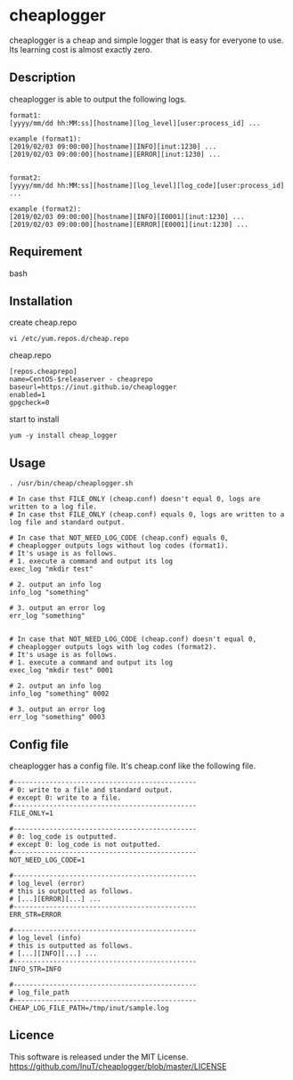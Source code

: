 
# cheaplogger



cheaplogger is a cheap and simple logger that is easy for everyone to use.  
Its learning cost is almost exactly zero.   



## Description
cheaplogger is able to output the following logs.  

    format1:
    [yyyy/mm/dd hh:MM:ss][hostname][log_level][user:process_id] ...  
    
    example (format1):
    [2019/02/03 09:00:00][hostname][INFO][inut:1230] ...  
    [2019/02/03 09:00:00][hostname][ERROR][inut:1230] ...  
    
    
    format2:
    [yyyy/mm/dd hh:MM:ss][hostname][log_level][log_code][user:process_id] ...  

    example (format2):   
    [2019/02/03 09:00:00][hostname][INFO][I0001][inut:1230] ...  
    [2019/02/03 09:00:00][hostname][ERROR][E0001][inut:1230] ...  



## Requirement
bash  



## Installation
create cheap.repo  

    vi /etc/yum.repos.d/cheap.repo

   cheap.repo

    [repos.cheaprepo]
    name=CentOS-$releaserver - cheaprepo
    baseurl=https://inut.github.io/cheaplogger
    enabled=1
    gpgcheck=0
    
start to install  

    yum -y install cheap_logger



## Usage
    . /usr/bin/cheap/cheaplogger.sh
    
    # In case thst FILE_ONLY (cheap.conf) doesn't equal 0, logs are written to a log file.
    # In case thst FILE_ONLY (cheap.conf) equals 0, logs are written to a log file and standard output.
    
    # In case that NOT_NEED_LOG_CODE (cheap.conf) equals 0,
    # cheaplogger outputs logs without log codes (format1).
    # It's usage is as follows.
    # 1. execute a command and output its log
    exec_log "mkdir test"
    
    # 2. output an info log
    info_log "something"
    
    # 3. output an error log
    err_log "something"
    
    
    # In case that NOT_NEED_LOG_CODE (cheap.conf) doesn't equal 0,  
    # cheaplogger outputs logs with log codes (format2).
    # It's usage is as follows.
    # 1. execute a command and output its log
    exec_log "mkdir test" 0001
    
    # 2. output an info log
    info_log "something" 0002
    
    # 3. output an error log
    err_log "something" 0003
    
    



## Config file
cheaplogger has a config file. It's cheap.conf like the following file.

    #----------------------------------------------
    # 0: write to a file and standard output.
    # except 0: write to a file.
    #----------------------------------------------
    FILE_ONLY=1

    #----------------------------------------------
    # 0: log_code is outputted.
    # except 0: log_code is not outputted.
    #----------------------------------------------
    NOT_NEED_LOG_CODE=1
    
    #----------------------------------------------
    # log_level (error)
    # this is outputted as follows.
    # [...][ERROR][...] ...
    #----------------------------------------------
    ERR_STR=ERROR
    
    #----------------------------------------------
    # log_level (info)
    # this is outputted as follows.
    # [...][INFO][...] ...
    #----------------------------------------------
    INFO_STR=INFO
    
    #----------------------------------------------
    # log_file_path
    #----------------------------------------------
    CHEAP_LOG_FILE_PATH=/tmp/inut/sample.log
    
    

## Licence
This software is released under the MIT License.  
https://github.com/InuT/cheaplogger/blob/master/LICENSE

